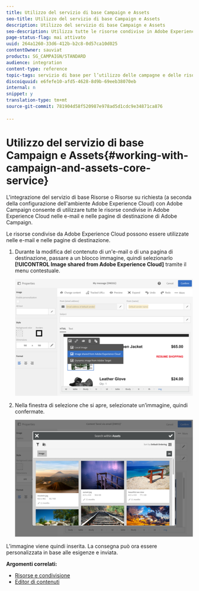```yaml
---
title: Utilizzo del servizio di base Campaign e Assets
seo-title: Utilizzo del servizio di base Campaign e Assets
description: Utilizzo del servizio di base Campaign e Assets
seo-description: Utilizza tutte le risorse condivise in Adobe Experience Cloud nei messaggi e nelle pagine di destinazione di Adobe Campaign grazie all'integrazione con il servizio di base Assets.
page-status-flag: mai attivato
uuid: 264a1260-33d6-412b-b2c8-0d57ca10d025
contentOwner: sauviat
products: SG_CAMPAIGN/STANDARD
audience: integration
content-type: reference
topic-tags: servizio di base per l’utilizzo delle campagne e delle risorse
discoiquuid: e6fefe10-afd5-4628-8d9b-69eeb38070eb
internal: n
snippet: y
translation-type: tm+mt
source-git-commit: 781904d58f520987e978ad5d1cdc9e34871ca876

---
```



# Utilizzo del servizio di base Campaign e Assets{#working-with-campaign-and-assets-core-service}

L'integrazione del servizio di base Risorse o Risorse su richiesta (a seconda della configurazione dell'ambiente Adobe Experience Cloud) con Adobe Campaign consente di utilizzare tutte le risorse condivise in Adobe Experience Cloud nelle e-mail e nelle pagine di destinazione di Adobe Campaign.

Le risorse condivise da Adobe Experience Cloud possono essere utilizzate nelle e-mail e nelle pagine di destinazione.

1. Durante la modifica del contenuto di un'e-mail o di una pagina di destinazione, passare a un blocco immagine, quindi selezionarlo **[!UICONTROL Image shared from Adobe Experience Cloud]** tramite il menu contestuale.

   ![](assets/dam_insert_image_dce.png)

1. Nella finestra di selezione che si apre, selezionate un’immagine, quindi confermate.

   ![](assets/dam_shared_image_selection.png)

L’immagine viene quindi inserita. La consegna può ora essere personalizzata in base alle esigenze e inviata.

**Argomenti correlati:**

* [Risorse e condivisione](https://marketing.adobe.com/resources/help/en_US/mcloud/experience-cloud-assets.html)
* [Editor di contenuti](../../designing/using/personalization.md#example-email-personalization)

